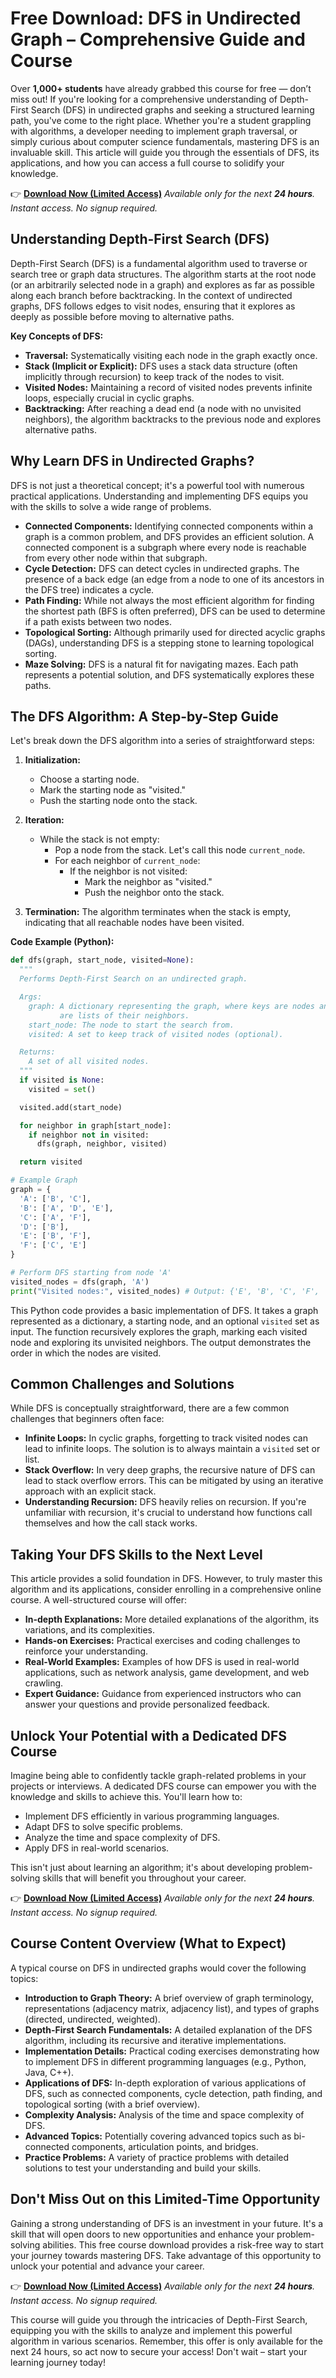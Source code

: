 # Free Download: DFS in Undirected Graph – Comprehensive Guide and Course

Over **1,000+ students** have already grabbed this course for free — don’t miss out! If you're looking for a comprehensive understanding of Depth-First Search (DFS) in undirected graphs and seeking a structured learning path, you've come to the right place. Whether you're a student grappling with algorithms, a developer needing to implement graph traversal, or simply curious about computer science fundamentals, mastering DFS is an invaluable skill. This article will guide you through the essentials of DFS, its applications, and how you can access a full course to solidify your knowledge.

👉 **[Download Now (Limited Access)](https://udemywork.com/dfs-in-undirected-graph)**
_Available only for the next **24 hours**. Instant access. No signup required._

## Understanding Depth-First Search (DFS)

Depth-First Search (DFS) is a fundamental algorithm used to traverse or search tree or graph data structures. The algorithm starts at the root node (or an arbitrarily selected node in a graph) and explores as far as possible along each branch before backtracking.  In the context of undirected graphs, DFS follows edges to visit nodes, ensuring that it explores as deeply as possible before moving to alternative paths.

**Key Concepts of DFS:**

*   **Traversal:** Systematically visiting each node in the graph exactly once.
*   **Stack (Implicit or Explicit):** DFS uses a stack data structure (often implicitly through recursion) to keep track of the nodes to visit.
*   **Visited Nodes:**  Maintaining a record of visited nodes prevents infinite loops, especially crucial in cyclic graphs.
*   **Backtracking:** After reaching a dead end (a node with no unvisited neighbors), the algorithm backtracks to the previous node and explores alternative paths.

## Why Learn DFS in Undirected Graphs?

DFS is not just a theoretical concept; it's a powerful tool with numerous practical applications. Understanding and implementing DFS equips you with the skills to solve a wide range of problems.

*   **Connected Components:** Identifying connected components within a graph is a common problem, and DFS provides an efficient solution.  A connected component is a subgraph where every node is reachable from every other node within that subgraph.
*   **Cycle Detection:** DFS can detect cycles in undirected graphs. The presence of a back edge (an edge from a node to one of its ancestors in the DFS tree) indicates a cycle.
*   **Path Finding:** While not always the most efficient algorithm for finding the shortest path (BFS is often preferred), DFS can be used to determine if a path exists between two nodes.
*   **Topological Sorting:** Although primarily used for directed acyclic graphs (DAGs), understanding DFS is a stepping stone to learning topological sorting.
*   **Maze Solving:** DFS is a natural fit for navigating mazes. Each path represents a potential solution, and DFS systematically explores these paths.

## The DFS Algorithm: A Step-by-Step Guide

Let's break down the DFS algorithm into a series of straightforward steps:

1.  **Initialization:**
    *   Choose a starting node.
    *   Mark the starting node as "visited."
    *   Push the starting node onto the stack.

2.  **Iteration:**
    *   While the stack is not empty:
        *   Pop a node from the stack. Let's call this node `current_node`.
        *   For each neighbor of `current_node`:
            *   If the neighbor is not visited:
                *   Mark the neighbor as "visited."
                *   Push the neighbor onto the stack.

3.  **Termination:** The algorithm terminates when the stack is empty, indicating that all reachable nodes have been visited.

**Code Example (Python):**

```python
def dfs(graph, start_node, visited=None):
  """
  Performs Depth-First Search on an undirected graph.

  Args:
    graph: A dictionary representing the graph, where keys are nodes and values
           are lists of their neighbors.
    start_node: The node to start the search from.
    visited: A set to keep track of visited nodes (optional).

  Returns:
    A set of all visited nodes.
  """
  if visited is None:
    visited = set()

  visited.add(start_node)

  for neighbor in graph[start_node]:
    if neighbor not in visited:
      dfs(graph, neighbor, visited)

  return visited

# Example Graph
graph = {
  'A': ['B', 'C'],
  'B': ['A', 'D', 'E'],
  'C': ['A', 'F'],
  'D': ['B'],
  'E': ['B', 'F'],
  'F': ['C', 'E']
}

# Perform DFS starting from node 'A'
visited_nodes = dfs(graph, 'A')
print("Visited nodes:", visited_nodes) # Output: {'E', 'B', 'C', 'F', 'A', 'D'}

```

This Python code provides a basic implementation of DFS.  It takes a graph represented as a dictionary, a starting node, and an optional `visited` set as input. The function recursively explores the graph, marking each visited node and exploring its unvisited neighbors.  The output demonstrates the order in which the nodes are visited.

## Common Challenges and Solutions

While DFS is conceptually straightforward, there are a few common challenges that beginners often face:

*   **Infinite Loops:** In cyclic graphs, forgetting to track visited nodes can lead to infinite loops. The solution is to always maintain a `visited` set or list.
*   **Stack Overflow:**  In very deep graphs, the recursive nature of DFS can lead to stack overflow errors.  This can be mitigated by using an iterative approach with an explicit stack.
*   **Understanding Recursion:** DFS heavily relies on recursion.  If you're unfamiliar with recursion, it's crucial to understand how functions call themselves and how the call stack works.

## Taking Your DFS Skills to the Next Level

This article provides a solid foundation in DFS. However, to truly master this algorithm and its applications, consider enrolling in a comprehensive online course. A well-structured course will offer:

*   **In-depth Explanations:** More detailed explanations of the algorithm, its variations, and its complexities.
*   **Hands-on Exercises:** Practical exercises and coding challenges to reinforce your understanding.
*   **Real-World Examples:**  Examples of how DFS is used in real-world applications, such as network analysis, game development, and web crawling.
*   **Expert Guidance:** Guidance from experienced instructors who can answer your questions and provide personalized feedback.

##  Unlock Your Potential with a Dedicated DFS Course

Imagine being able to confidently tackle graph-related problems in your projects or interviews. A dedicated DFS course can empower you with the knowledge and skills to achieve this. You'll learn how to:

*   Implement DFS efficiently in various programming languages.
*   Adapt DFS to solve specific problems.
*   Analyze the time and space complexity of DFS.
*   Apply DFS in real-world scenarios.

This isn't just about learning an algorithm; it's about developing problem-solving skills that will benefit you throughout your career.

👉 **[Download Now (Limited Access)](https://udemywork.com/dfs-in-undirected-graph)**
_Available only for the next **24 hours**. Instant access. No signup required._

## Course Content Overview (What to Expect)

A typical course on DFS in undirected graphs would cover the following topics:

*   **Introduction to Graph Theory:** A brief overview of graph terminology, representations (adjacency matrix, adjacency list), and types of graphs (directed, undirected, weighted).
*   **Depth-First Search Fundamentals:** A detailed explanation of the DFS algorithm, including its recursive and iterative implementations.
*   **Implementation Details:** Practical coding exercises demonstrating how to implement DFS in different programming languages (e.g., Python, Java, C++).
*   **Applications of DFS:** In-depth exploration of various applications of DFS, such as connected components, cycle detection, path finding, and topological sorting (with a brief overview).
*   **Complexity Analysis:** Analysis of the time and space complexity of DFS.
*   **Advanced Topics:** Potentially covering advanced topics such as bi-connected components, articulation points, and bridges.
*   **Practice Problems:** A variety of practice problems with detailed solutions to test your understanding and build your skills.

## Don't Miss Out on this Limited-Time Opportunity

Gaining a strong understanding of DFS is an investment in your future. It's a skill that will open doors to new opportunities and enhance your problem-solving abilities.  This free course download provides a risk-free way to start your journey towards mastering DFS.  Take advantage of this opportunity to unlock your potential and advance your career.

👉 **[Download Now (Limited Access)](https://udemywork.com/dfs-in-undirected-graph)**
_Available only for the next **24 hours**. Instant access. No signup required._

This course will guide you through the intricacies of Depth-First Search, equipping you with the skills to analyze and implement this powerful algorithm in various scenarios. Remember, this offer is only available for the next 24 hours, so act now to secure your access! Don't wait – start your learning journey today!
